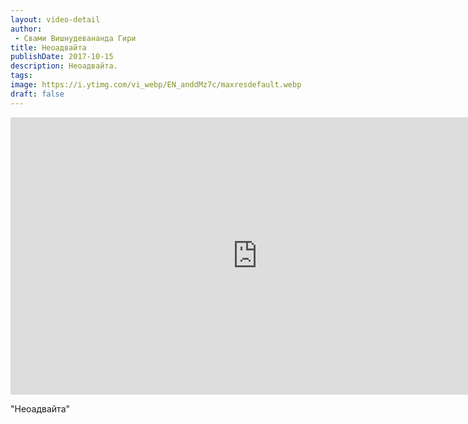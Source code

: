 ```yaml
---
layout: video-detail
author:
 - Свами Вишнудевананда Гири
title: Неоадвайта
publishDate: 2017-10-15
description: Неоадвайта. 
tags: 
image: https://i.ytimg.com/vi_webp/EN_anddMz7c/maxresdefault.webp
draft: false
---
```


<iframe width="790" height="444" src="https://www.youtube.com/embed/EN_anddMz7c" frameborder="0" allowfullscreen=""></iframe> 

  "Неоадвайта"

  

 